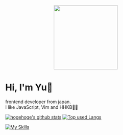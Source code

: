 <div align="center">
  <image width="200" src="https://user-images.githubusercontent.com/16290220/216814833-ef5adcb2-95ae-4e4f-baf5-5eaae186e6b1.gif" />
</div>

# Hi, I'm Yu👋
frontend developer from japan.  
I like JavaScript, Vim and HHKB👨‍💻

[![hogehoge's github stats](https://github-readme-stats.vercel.app/api?username=Yuki-Sakaguchi&hide=contribs&count_private=true&show_icons=true)](https://github.com/Yuki-Sakaguchi/) [![Top used Langs](https://github-readme-stats.vercel.app/api/top-langs/?username=Yuki-Sakaguchi&layout=compact)](https://github.com/Yuki-Sakaguchi/)

[![My Skills](https://skillicons.dev/icons?i=js,html,css,ts,jquery,threejs,nodejs,tailwind,java,react,nextjs,vue,nuxtjs,firebase,gcp,vite,graphql,apollo,gulp,webpack,vscode,vim,neovim,github,gitlab,flutter,docker,blender)](https://skillicons.dev)
